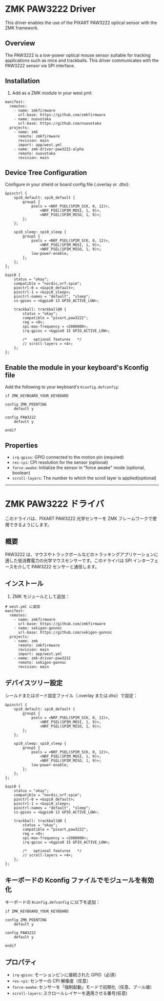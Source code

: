 # ZMK PAW3222 Driver

This driver enables the use of the PIXART PAW3222 optical sensor with the ZMK framework.

## Overview

The PAW3222 is a low-power optical mouse sensor suitable for tracking applications such as mice and trackballs. This driver communicates with the PAW3222 sensor via SPI interface.

## Installation

1. Add as a ZMK module in your west.yml:

```
manifest:
  remotes:
    - name: zmkfirmware
      url-base: https://github.com/zmkfirmware
    - name: nuovotaka
      url-base: https://github.com/nuovotaka
  projects:
    - name: zmk
      remote: zmkfirmware
      revision: main
      import: app/west.yml
    - name: zmk-driver-paw3222-alpha
      remote: nuovotaka
      revision: main
```

## Device Tree Configuration

Configure in your shield or board config file (.overlay or .dtsi):

```dts
&pinctrl {
    spi0_default: spi0_default {
        group1 {
            psels = <NRF_PSEL(SPIM_SCK, 0, 12)>,
                <NRF_PSEL(SPIM_MOSI, 1, 9)>,
                <NRF_PSEL(SPIM_MISO, 1, 9)>;
        };
    };

    spi0_sleep: spi0_sleep {
        group1 {
            psels = <NRF_PSEL(SPIM_SCK, 0, 12)>,
                <NRF_PSEL(SPIM_MOSI, 1, 9)>,
                <NRF_PSEL(SPIM_MISO, 1, 9)>;
            low-power-enable;
        };
    };
};

&spi0 {
    status = "okay";
    compatible = "nordic,nrf-spim";
    pinctrl-0 = <&spi0_default>;
    pinctrl-1 = <&spi0_sleep>;
    pinctrl-names = "default", "sleep";
    cs-gpios = <&gpio0 13 GPIO_ACTIVE_LOW>;

    trackball: trackball@0 {
        status = "okay";
        compatible = "pixart,paw3222";
        reg = <0>;
        spi-max-frequency = <2000000>;
        irq-gpios = <&gpio0 15 GPIO_ACTIVE_LOW>;

        /*   optional features   */
        // scroll-layers = <4>;
    };
};
```

## Enable the module in your keyboard's Kconfig file

Add the following to your keyboard's `Kconfig.defconfig`:

```kconfig
if ZMK_KEYBOARD_YOUR_KEYBOARD

config ZMK_POINTING
    default y

config PAW3222
    default y

endif
```

## Properties

- `irq-gpios`: GPIO connected to the motion pin (required)
- `res-cpi`: CPI resolution for the sensor (optional)
- `force-awake`: Initialize the sensor in "force awake" mode (optional, boolean)
- `scroll-layers`: The number to which the scroll layer is applied(optional)

---

# ZMK PAW3222 ドライバ

このドライバは、PIXART PAW3222 光学センサーを ZMK フレームワークで使用できるようにします。

## 概要

PAW3222 は、マウスやトラックボールなどのトラッキングアプリケーションに適した低消費電力の光学マウスセンサーです。このドライバは SPI インターフェースを介して PAW3222 センサーと通信します。

## インストール

1. ZMK モジュールとして追加：

```
# west.yml に追加
manifest:
  remotes:
    - name: zmkfirmware
      url-base: https://github.com/zmkfirmware
    - name: sekigon-gonnoc
      url-base: https://github.com/sekigon-gonnoc
  projects:
    - name: zmk
      remote: zmkfirmware
      revision: main
      import: app/west.yml
    - name: zmk-driver-paw3222
      remote: sekigon-gonnoc
      revision: main
```

## デバイスツリー設定

シールドまたはボード設定ファイル（.overlay または.dtsi）で設定：

```dts
&pinctrl {
    spi0_default: spi0_default {
        group1 {
            psels = <NRF_PSEL(SPIM_SCK, 0, 12)>,
                <NRF_PSEL(SPIM_MOSI, 1, 9)>,
                <NRF_PSEL(SPIM_MISO, 1, 9)>;
        };
    };

    spi0_sleep: spi0_sleep {
        group1 {
            psels = <NRF_PSEL(SPIM_SCK, 0, 12)>,
                <NRF_PSEL(SPIM_MOSI, 1, 9)>,
                <NRF_PSEL(SPIM_MISO, 1, 9)>;
            low-power-enable;
        };
    };
};

&spi0 {
    status = "okay";
    compatible = "nordic,nrf-spim";
    pinctrl-0 = <&spi0_default>;
    pinctrl-1 = <&spi0_sleep>;
    pinctrl-names = "default", "sleep";
    cs-gpios = <&gpio0 13 GPIO_ACTIVE_LOW>;

    trackball: trackball@0 {
        status = "okay";
        compatible = "pixart,paw3222";
        reg = <0>;
        spi-max-frequency = <2000000>;
        irq-gpios = <&gpio0 15 GPIO_ACTIVE_LOW>;

        /*   optional features   */
        // scroll-layers = <4>;
    };
};
```

## キーボードの Kconfig ファイルでモジュールを有効化

キーボードの `Kconfig.defconfig` に以下を追加：

```kconfig
if ZMK_KEYBOARD_YOUR_KEYBOARD

config ZMK_POINTING
    default y

config PAW3222
    default y

endif
```

## プロパティ

- `irq-gpios`: モーションピンに接続された GPIO（必須）
- `res-cpi`: センサーの CPI 解像度（任意）
- `force-awake`: センサーを「強制起動」モードで初期化（任意、ブール値）
- `scroll-layers`: スクロールレイヤーを適用させる番号(任意)
